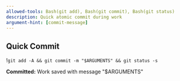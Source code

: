 ```yaml
---
allowed-tools: Bash(git add), Bash(git commit), Bash(git status)
description: Quick atomic commit during work
argument-hint: [commit-message]
---
```


## Quick Commit

!`git add -A && git commit -m "$ARGUMENTS" && git status -s`

**Committed:** Work saved with message "$ARGUMENTS"